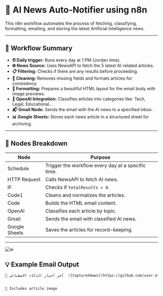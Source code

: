 # 🧠 AI News Auto-Notifier using n8n

This n8n workflow automates the process of fetching, classifying, formatting, emailing, and storing the latest Artificial Intelligence news.

---

## 🔄 Workflow Summary

- **⏰ Daily trigger:** Runs every day at 1 PM (Jordan time).
- **🌐 News Source:** Uses NewsAPI to fetch the 5 latest AI-related articles.
- **📋 Filtering:** Checks if there are any results before proceeding.
- **🧹 Cleaning:** Removes missing fields and formats articles for consistency.
- **🎨 Formatting:** Prepares a beautiful HTML layout for the email body with image previews.
- **🤖 OpenAI Integration:** Classifies articles into categories like: Tech, Legal, Educational...
- **📬 Gmail Node:** Sends the email with the AI news to a specified inbox.
- **📊 Google Sheets:** Stores each news article in a structured sheet for archiving.

---

## 🧩 Nodes Breakdown

| Node           | Purpose                                              |
|----------------|------------------------------------------------------|
| Schedule       | Trigger the workflow every day at a specific time.  |
| HTTP Request   | Calls NewsAPI to fetch AI news.                     |
| IF             | Checks if `totalResults > 0`.                        |
| Code1          | Cleans and normalizes the articles.                  |
| Code           | Builds the HTML email content.                       |
| OpenAI         | Classifies each article by topic.                    |
| Gmail          | Sends the email with classified AI news.            |
| Google Sheets  | Saves the articles for record-keeping.               |

---


![ai](https://github.com/user-attachments/assets/d4debb76-821f-4753-b37b-d9dbdebf37aa)

## 💡 Example Email Output

```html
🧠 آخر أخبار الذكاء الاصطناعي  ![Capture44wws](https://github.com/user-attachments/assets/721f0d37-8f16-42d1-9910-74c3acc83c6e)


📎 Includes article image  
